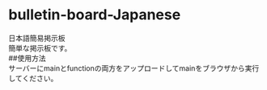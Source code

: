 # bulletin-board-Japanese
日本語簡易掲示板<br>
簡単な掲示板です。
<br>
##使用方法<br>
サーバーにmainとfunctionの両方をアップロードしてmainをブラウザから実行してください。
